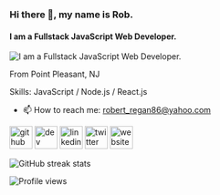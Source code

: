 ### Hi there 👋, my name is Rob.
#### I am a **Fullstack** JavaScript Web Developer.
![I am a **Fullstack** JavaScript Web Developer.](https://cryptonavia-showcase-production-media.s3.amazonaws.com/media/images/github-logo-770x515.original.width-1000.jpg)

From Point Pleasant, NJ

Skills: JavaScript / Node.js / React.js 

- 📫 How to reach me: robert_regan86@yahoo.com 


[<img src='https://cdn.jsdelivr.net/npm/simple-icons@3.0.1/icons/github.svg' alt='github' height='40'>](https://github.com/robregan)  [<img src='https://cdn.jsdelivr.net/npm/simple-icons@3.0.1/icons/dev-dot-to.svg' alt='dev' height='40'>](https://dev.to/rob_regan_dev)  [<img src='https://cdn.jsdelivr.net/npm/simple-icons@3.0.1/icons/linkedin.svg' alt='linkedin' height='40'>](https://www.linkedin.com/in/robert-regan-dev/)  [<img src='https://cdn.jsdelivr.net/npm/simple-icons@3.0.1/icons/twitter.svg' alt='twitter' height='40'>](https://twitter.com/rob_regan_dev)  [<img src='https://cdn.jsdelivr.net/npm/simple-icons@3.0.1/icons/icloud.svg' alt='website' height='40'>](robregan.dev)  

![GitHub streak stats](https://github-readme-streak-stats.herokuapp.com/?user=robregan)  

![Profile views](https://gpvc.arturio.dev/robregan)  
